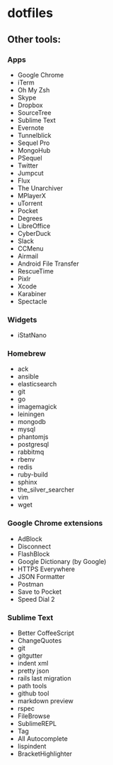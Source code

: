 # dotfiles

## Other tools:

### Apps

* Google Chrome
* iTerm
* Oh My Zsh
* Skype
* Dropbox
* SourceTree
* Sublime Text
* Evernote
* Tunnelblick
* Sequel Pro
* MongoHub
* PSequel
* Twitter
* Jumpcut
* Flux
* The Unarchiver
* MPlayerX
* uTorrent
* Pocket
* Degrees
* LibreOffice
* CyberDuck
* Slack
* CCMenu
* Airmail
* Android File Transfer
* RescueTime
* Pixlr
* Xcode
* Karabiner
* Spectacle

### Widgets

* iStatNano

### Homebrew

* ack
* ansible
* elasticsearch
* git
* go
* imagemagick
* leiningen
* mongodb
* mysql
* phantomjs
* postgresql
* rabbitmq
* rbenv
* redis
* ruby-build
* sphinx
* the_silver_searcher
* vim
* wget 

### Google Chrome extensions

* AdBlock
* Disconnect
* FlashBlock
* Google Dictionary (by Google)
* HTTPS Everywhere
* JSON Formatter
* Postman
* Save to Pocket
* Speed Dial 2

### Sublime Text

* Better CoffeeScript
* ChangeQuotes
* git
* gitgutter
* indent xml
* pretty json
* rails last migration
* path tools
* github tool
* markdown preview
* rspec
* FileBrowse
* SublimeREPL
* Tag
* All Autocomplete
* lispindent
* BracketHighlighter
